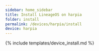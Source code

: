 ```yaml
---
sidebar: home_sidebar
title: Install LineageOS on harpia
folder: install
permalink: /devices/harpia/install
device: harpia
---
```

{% include templates/device_install.md %}
